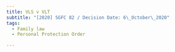 ```yaml
---
title: VLS v VLT
subtitle: "[2020] SGFC 82 / Decision Date: 6\_October\_2020"
tags:
  - Family law
  - Personal Protection Order

---
```


